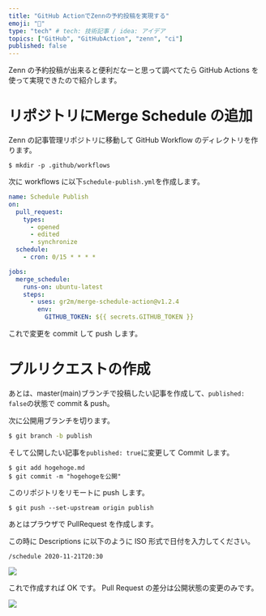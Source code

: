 ```yaml
---
title: "GitHub ActionでZennの予約投稿を実現する"
emoji: "📆"
type: "tech" # tech: 技術記事 / idea: アイデア
topics: ["GitHub", "GitHubAction", "zenn", "ci"]
published: false
---
```


Zenn の予約投稿が出来ると便利だなーと思って調べてたら GitHub Actions を使って実現できたので紹介します。

# リポジトリにMerge Schedule の追加

Zenn の記事管理リポジトリに移動して GitHub Workflow のディレクトリを作ります。

```
$ mkdir -p .github/workflows
```

次に workflows に以下`schedule-publish.yml`を作成します。

```yml
name: Schedule Publish
on:
  pull_request:
    types:
      - opened
      - edited
      - synchronize
  schedule:
    - cron: 0/15 * * * *

jobs:
  merge_schedule:
    runs-on: ubuntu-latest
    steps:
      - uses: gr2m/merge-schedule-action@v1.2.4
        env:
          GITHUB_TOKEN: ${{ secrets.GITHUB_TOKEN }}
```

これで変更を commit して push します。

# プルリクエストの作成

あとは、master(main)ブランチで投稿したい記事を作成して、`published: false`の状態で commit & push。

次に公開用ブランチを切ります。

```bash
$ git branch -b publish
```

そして公開したい記事を`published: true`に変更して Commit します。

```
$ git add hogehoge.md
$ git commit -m "hogehogeを公開"
```

このリポジトリをリモートに push します。

```
$ git push --set-upstream origin publish
```

あとはプラウザで PullRequest を作成します。

この時に Descriptions に以下のように ISO 形式で日付を入力してください。

```
/schedule 2020-11-21T20:30
```

![](https://storage.googleapis.com/zenn-user-upload/qwvmpbrsrejub1lt7c6ywcwdt9fy)

これで作成すれば OK です。
Pull Request の差分は公開状態の変更のみです。

![](https://storage.googleapis.com/zenn-user-upload/b27isirptg0tu73z4ua81e3ppeiz)
